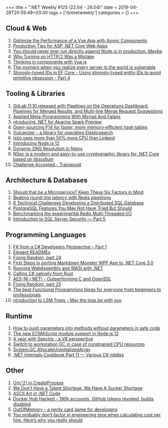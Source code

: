 +++
title = ".NET Weekly #125 (22.04 - 28.04)"
date = 2019-04-28T20:59:48+03:00
tags = ['dotnetweekly']
categories = []
+++

## Cloud & Web

1. [Optimize the Performance of a Vue App with Async Components](https://morioh.com/p/9d7cada6edf0/optimize-the-performance-of-a-vue-app-with-async-components)
1. [Production Tips for ASP .NET Core Web Apps](https://wakeupandcode.com/production-tips-for-asp-net-core-web-apps/)
1. [You should never ever run directly against Node.js in production. Maybe](https://medium.freecodecamp.org/you-should-never-ever-run-directly-against-node-js-in-production-maybe-7fdfaed51ec6)
1. [Why Turning on HTTP/2 Was a Mistake](https://www.lucidchart.com/techblog/2019/04/10/why-turning-on-http2-was-a-mistake/)
1. [Thinking in components with Vue.js](https://medium.com/@_shirish/thinking-in-components-with-vue-js-a35b5af12df)
1. [The moment when you realize every server in the world is vulnerable](https://medium.freecodecamp.org/hash-table-attack-8e4371fc5261)
1. [Strongly-typed IDs in EF Core - Using strongly-typed entity IDs to avoid primitive obsession - Part 4](https://andrewlock.net/strongly-typed-ids-in-ef-core-using-strongly-typed-entity-ids-to-avoid-primitive-obsession-part-4/)

<!--more-->

## Tooling & Libraries

1. [GitLab 11.10 released with Pipelines on the Operations Dashboard, Pipelines for Merged Results, and Multi-line Merge Request Suggestions](https://about.gitlab.com/2019/04/22/gitlab-11-10-released/)
1. [Applied Meta-Programming With Myriad And Falanx](https://7sharp9.github.io/2019/04/24/2019-04-24-applied-metaprogramming-with-myriad/)
1. [ntroducing .NET for Apache Spark Preview](https://devblogs.microsoft.com/dotnet/introducing-net-for-apache-spark/)
1. [Open-sourcing F14 for faster, more memory-efficient hash tables](https://code.fb.com/developer-tools/f14/)
1. [Vulcanizer - a library for operating Elasticsearch](https://github.blog/2019-03-05-vulcanizer-a-library-for-operating-elasticsearch/)
1. [Istio uses more than 50% more CPU than Linkerd](https://medium.com/@michael_87395/benchmarking-istio-linkerd-cpu-c36287e32781)
1. [Introducing Node.js 12](https://medium.com/@nodejs/introducing-node-js-12-76c41a1b3f3f)
1. [Dynamic DNS Resolution in Nginx](https://medium.com/driven-by-code/dynamic-dns-resolution-in-nginx-22133c22e3ab)
1. [NSec is a modern and easy-to-use cryptographic library for .NET Core based on libsodium](https://nsec.rocks/)
1. [Challenge Accepted - Transposit](https://blog.jessfraz.com/post/challenge-accepted-transposit/)

## Architecture & Databases

1. [Should that be a Microservice? Keep These Six Factors in Mind](https://content.pivotal.io/blog/should-that-be-a-microservice-keep-these-six-factors-in-mind)
1. [Beating round-trip latency with Redis pipelining](https://kn100.me/redis-pipelining/)
1. [6 Technical Challenges Developing a Distributed SQL Database](https://blog.yugabyte.com/6-technical-challenges-developing-a-distributed-sql-database/)
1. [PostgreSQL Features You May Not Have Tried But Should](https://pgdash.io/blog/postgres-features.html)
1. [Benchmarking the experimental Redis Multi-Threaded I/O](https://itnext.io/benchmarking-the-experimental-redis-multi-threaded-i-o-1bb28b69a314)
1. [Introduction to SQL Server Security — Part 5](https://www.red-gate.com/simple-talk/sysadmin/data-protection-and-privacy/introduction-to-sql-server-security-part-5/)

## Programming Languages

1. [F# from a C# Developers Perspective – Part 1](https://www.azurefromthetrenches.com/f-from-a-c-developers-perspective-part-1)
1. [Elegant READMEs](https://www.yegor256.com/2019/04/23/elegant-readme.html)
1. [Fixing Random, part 24](https://ericlippert.com/2019/04/23/fixing-random-part-24/)
1. [First Steps in porting Markdown Monster WPF App to .NET Core 3.0](https://weblog.west-wind.com/posts/2019/Apr/24/First-Steps-in-porting-Markdown-Monster-to-NET-Core-30)
1. [Running WebAssembly and WASI with .NET](https://ericsink.com/entries/wasm_wasi_dotnet.html)
1. [Calling C# natively from Rust](https://medium.com/@chyyran/calling-c-natively-from-rust-1f92c506289d)
1. [AES-NI (.NET) - Outperforming C and OpenSSL](https://ndportmann.com/aes-ni-outperforming-c-and-openssl/)
1. [Fixing Random, part 25](https://ericlippert.com/2019/04/26/fixing-random-part-25/)
1. [The best Functional Programming blogs for everyone from beginners to professionals](https://functional.works-hub.com/learn/the-best-functional-programming-blogs-for-everyone-from-beginners-to-professionals-a4fd7)
1. [ntroduction to LSM Trees - May the logs be with you](https://priyankvex.wordpress.com/2019/04/28/introduction-to-lsm-trees-may-the-logs-be-with-you/)

## Runtime

1. [How to push parameters into methods without parameters in safe code](https://habr.com/en/post/447254/)
1. [The new ECMAScript module support in Node.js 12](http://2ality.com/2019/04/nodejs-esm-impl.html)
1. [A year with Spectre - a V8 perspective](https://v8.dev/blog/spectre)
1. [Switch to workstation GC in case of constrained CPU resources](https://github.com/dotnet/coreclr/pull/24194)
1. [System.GC.AllocateUninitializedArray](https://github.com/dotnet/coreclr/pull/24096)
1. [.NET Internals Cookbook Part 11 — Various C# riddles](https://blog.adamfurmanek.pl/2019/04/27/net-internals-cookbook-part-11/)

## Other

1. [O(n^2) in CreateProcess](https://randomascii.wordpress.com/2019/04/21/on2-in-createprocess/)
1. [We Don't Have a Talent Shortage. We Have A Sucker Shortage](https://resumeskills.us/talent/shortage)
1. [ASCII Art in .NET Code](https://mattwarren.org/2019/04/25/ASCII-Art-in-.NET-Code/)
1. [Docker Hub Hacked – 190k accounts, GitHub tokens revoked, builds disabled](https://news.ycombinator.com/item?id=19763413)
1. [OutOfMemory – a nerdy card game for developers](http://tooslowexception.com/outofmemory-a-nerdy-card-game-for-developers/)
1. [You probably don’t factor in engineering time when calculating cost per hire. Here’s why you really should](http://blog.interviewing.io/you-probably-dont-factor-in-engineering-time-when-calculating-cost-per-hire-heres-why-you-really-should/)
